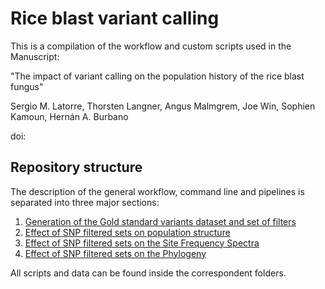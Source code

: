 # Rice blast variant calling

This is a compilation of the workflow and custom scripts used in the Manuscript:

"The impact of variant calling on the population history of the rice blast fungus"

Sergio M. Latorre, Thorsten Langner, Angus Malmgrem, Joe Win, Sophien Kamoun, Hernán A. Burbano

doi: 

## Repository structure
The description of the general workflow, command line and pipelines is separated into three major sections:

1. [Generation of the Gold standard variants dataset and set of filters](1_Filtering_steps.md)
2. [Effect of SNP filtered sets on population structure](2_Population_Structure.md)
3. [Effect of SNP filtered sets on the Site Frequency Spectra](3_SFS.md)
4. [Effect of SNP filtered sets on the Phylogeny](4_Phylogeny.md)

All scripts and data can be found inside the correspondent folders.

